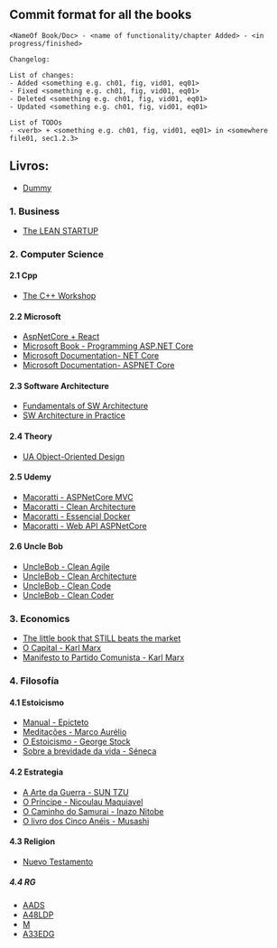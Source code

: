 ## Commit format for all the books
``` console 
<NameOf Book/Doc> - <name of functionality/chapter Added> - <in progress/finished>

Changelog:

List of changes:
- Added <something e.g. ch01, fig, vid01, eq01> 
- Fixed <something e.g. ch01, fig, vid01, eq01> 
- Deleted <something e.g. ch01, fig, vid01, eq01>
- Updated <something e.g. ch01, fig, vid01, eq01> 

List of TODOs
- <verb> + <something e.g. ch01, fig, vid01, eq01> in <somewhere file01, sec1.2.3>
```

## Livros:
- [Dummy](/dummy.md)

### 1. Business

- [The LEAN STARTUP](/Business/TheLeanStartup.md)
### 2. Computer Science

#### 2.1 Cpp  

- [The C++ Workshop](/ComputerScience/Cplusplus/CppWorkShop/Index.md)

#### 2.2 Microsoft  

- [AspNetCore + React](/ComputerScience/Microsoft/ASPNetCore/ASPNetCore_and_React/CH01.md)  
- [Microsoft Book - Programming ASP.NET Core](/ComputerScience/Microsoft/ASPNetCore/CH01.md)  
- [Microsoft Documentation- NET Core](/ComputerScience/Microsoft/NetCore/home.md)  
- [Microsoft Documentation- ASPNET Core](/ComputerScience/Microsoft/ASPNetCore/CH01.md)  

#### 2.3 Software Architecture

- [Fundamentals of SW Architecture](/ComputerScience/SW-Architecture/FundamentalsOfSWArch/00-Home.md)
- [SW Architecture in Practice](/ComputerScience/SW-Architecture/SWArchInPractice/00-Home.md)

#### 2.4 Theory  

- [UA Object-Oriented Design](/ComputerScience/OOD/ObjectOrientedDesign.md)

#### 2.5 Udemy  

- [Macoratti - ASPNetCore MVC](/Udemy/Microsoft/Macoratti/AspNetCore-MVC/home.md)  
- [Macoratti - Clean Architecture](/Udemy/Microsoft/Macoratti/CleanArchitectureWithASPNETCore/home.md)  
- [Macoratti - Essencial Docker](/Udemy/Microsoft/Macoratti/EssentialDocker/home.md)  
- [Macoratti - Web API ASPNetCore](/Udemy/Microsoft/Macoratti/WebAPI/home.md)  

#### 2.6 Uncle Bob  

- [UncleBob - Clean Agile](/ComputerScience/UncleBob/CleanAgile/Sec00-Index.md)  
- [UncleBob - Clean Architecture](/ComputerScience/UncleBob/CleanArchitecture/Sec00-Index.md)  
- [UncleBob - Clean Code](/ComputerScience/UncleBob/CleanCode/Sec00-Index.md)  
- [UncleBob - Clean Coder](/ComputerScience/UncleBob/CleanCoder/Sec00-Index.md)  

### 3. Economics

- [The little book that STILL beats the market](/Economics/TheLittleBookThatBeatsTheMarket.md)  
- [O Capital - Karl Marx]()  
- [Manifesto to Partido Comunista - Karl Marx]()  
### 4. Filosofía 

#### 4.1 Estoicismo
- [Manual - Epicteto](/Filosofia/Estoicismo/manual_de_epicteto.md)
- [Meditações - Marco Aurélio](/Filosofia/Estoicismo/meditacoes.md)
- [O Estoicismo - George Stock]()
- [Sobre a brevidade da vida - Séneca](/filosofia/Estoicismo/sobre_a_brevidade_da_vida.md)
  
#### 4.2 Estrategia  
- [A Arte da Guerra - SUN TZU](/Filosofia/a_arte_da_guerra.md)  
- [O Príncipe - Nicoulau Maquiavel](/Filosofia/el_principe.md)  
- [O Caminho do Samurai - Inazo Nitobe]()  
- [O livro dos Cinco Anéis - Musashi]()  

#### 4.3 Religion
- [Nuevo Testamento](/Filosofia/Biblia-NovoTestamento.md)
  
##### 4.4 RG  
- [AADS]()  
- [A48LDP]()  
- [M]()  
- [A33EDG]()  
  


